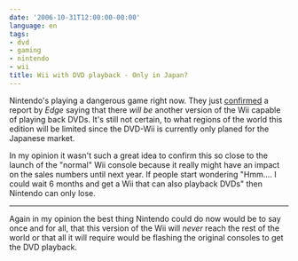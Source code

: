 ```yaml
---
date: '2006-10-31T12:00:00-00:00'
language: en
tags:
- dvd
- gaming
- nintendo
- wii
title: Wii with DVD playback - Only in Japan?
---
```



Nintendo's playing a dangerous game right now. They just [confirmed](http://www.golem.de/0610/48649.html) a report by _Edge_ saying that there _will be_ another version of the Wii capable of playing back DVDs. It's still not certain, to what regions of the world this edition will be limited since the DVD-Wii is currently only planed for the Japanese market.

In my opinion it wasn't such a great idea to confirm this so close to the launch of the "normal" Wii console because it really might have an impact on the sales numbers until next year. If people start wondering "Hmm.... I could wait 6 months and get a Wii that can also playback DVDs" then Nintendo can only lose.

-------------------------------

 Again in my opinion the best thing Nintendo could do now would be to say once and for all, that this version of the Wii will _never_ reach the rest of the world or that all it will require would be flashing the original consoles to get the DVD playback.